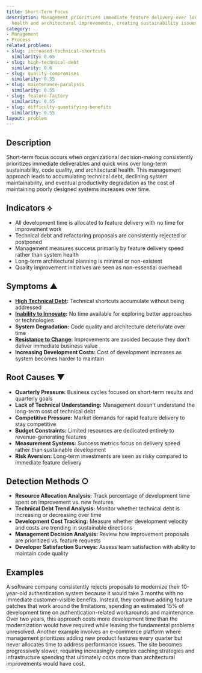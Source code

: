 ```yaml
---
title: Short-Term Focus
description: Management prioritizes immediate feature delivery over long-term code
  health and architectural improvements, creating sustainability issues.
category:
- Management
- Process
related_problems:
- slug: increased-technical-shortcuts
  similarity: 0.65
- slug: high-technical-debt
  similarity: 0.6
- slug: quality-compromises
  similarity: 0.55
- slug: maintenance-paralysis
  similarity: 0.55
- slug: feature-factory
  similarity: 0.55
- slug: difficulty-quantifying-benefits
  similarity: 0.55
layout: problem
---
```


## Description

Short-term focus occurs when organizational decision-making consistently prioritizes immediate deliverables and quick wins over long-term sustainability, code quality, and architectural health. This management approach leads to accumulating technical debt, declining system maintainability, and eventual productivity degradation as the cost of maintaining poorly designed systems increases over time.

## Indicators ⟡

- All development time is allocated to feature delivery with no time for improvement work
- Technical debt and refactoring proposals are consistently rejected or postponed
- Management measures success primarily by feature delivery speed rather than system health
- Long-term architectural planning is minimal or non-existent
- Quality improvement initiatives are seen as non-essential overhead

## Symptoms ▲

- **[High Technical Debt](high-technical-debt.md):** Technical shortcuts accumulate without being addressed
- **[Inability to Innovate](inability-to-innovate.md):** No time available for exploring better approaches or technologies
- **System Degradation:** Code quality and architecture deteriorate over time
- **[Resistance to Change](resistance-to-change.md):** Improvements are avoided because they don't deliver immediate business value
- **Increasing Development Costs:** Cost of development increases as system becomes harder to maintain

## Root Causes ▼

- **Quarterly Pressure:** Business cycles focused on short-term results and quarterly goals
- **Lack of Technical Understanding:** Management doesn't understand the long-term cost of technical debt
- **Competitive Pressure:** Market demands for rapid feature delivery to stay competitive
- **Budget Constraints:** Limited resources are dedicated entirely to revenue-generating features
- **Measurement Systems:** Success metrics focus on delivery speed rather than sustainable development
- **Risk Aversion:** Long-term investments are seen as risky compared to immediate feature delivery

## Detection Methods ○

- **Resource Allocation Analysis:** Track percentage of development time spent on improvement vs. new features
- **Technical Debt Trend Analysis:** Monitor whether technical debt is increasing or decreasing over time
- **Development Cost Tracking:** Measure whether development velocity and costs are trending in sustainable directions
- **Management Decision Analysis:** Review how improvement proposals are prioritized vs. feature requests
- **Developer Satisfaction Surveys:** Assess team satisfaction with ability to maintain code quality

## Examples

A software company consistently rejects proposals to modernize their 10-year-old authentication system because it would take 3 months with no immediate customer-visible benefits. Instead, they continue adding feature patches that work around the limitations, spending an estimated 15% of development time on authentication-related workarounds and maintenance. Over two years, this approach costs more development time than the modernization would have required while leaving the fundamental problems unresolved. Another example involves an e-commerce platform where management prioritizes adding new product features every quarter but never allocates time to address performance issues. The site becomes progressively slower, requiring increasingly complex caching strategies and infrastructure spending that ultimately costs more than architectural improvements would have cost.